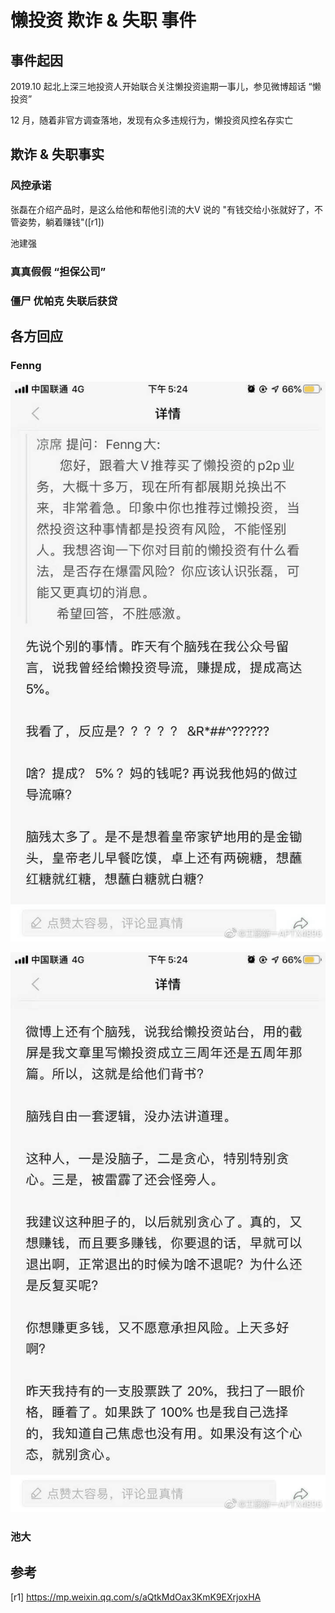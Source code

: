 # 懒投资 欺诈 & 失职 事件

## 事件起因

2019.10 起北上深三地投资人开始联合关注懒投资逾期一事儿，参见微博超话 “懒投资”

12 月，随着非官方调查落地，发现有众多违规行为，懒投资风控名存实亡

## 欺诈 & 失职事实

### 风控承诺

张磊在介绍产品时，是这么给他和帮他引流的大V 说的 "有钱交给小张就好了，不管姿势，躺着赚钱"([r1])

池建强

### 真真假假 “担保公司”

### 僵尸 优帕克 失联后获贷

## 各方回应

### Fenng

![回骂网友](../screenshots/Fenng-Crash-1.png "")

![回骂网友](../screenshots/Fenng-Crash-2.png "")

### 池大

## 参考

[r1] https://mp.weixin.qq.com/s/aQtkMdOax3KmK9EXrjoxHA
